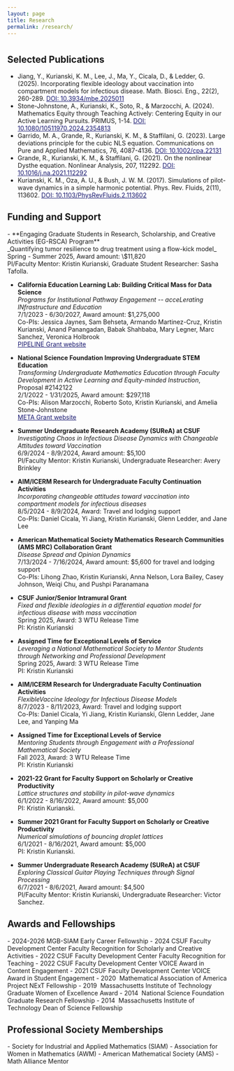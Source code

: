 ```yaml
---
layout: page
title: Research
permalink: /research/
---
```

<h1 aria-label="Research"></h1>
<h2>Selected Publications</h2>
<ul>
  <li>
    Jiang, Y., Kurianski, K. M., Lee, J., Ma, Y., Cicala, D., & Ledder, G. (2025). Incorporating flexible ideology about vaccination into compartment models for infectious disease. <emph>Math. Biosci. Eng., 22</emph>(2), 260-289. <a href="https://www.aimspress.com/article/doi/10.3934/mbe.2025011" style="color:MidnightBlue">DOI: 10.3934/mbe.2025011</a>
  </li>
  <li>
    Stone-Johnstone, A., Kurianski, K., Soto, R., & Marzocchi, A. (2024). Mathematics Equity through Teaching Actively: Centering Equity in our Active Learning Pursuits. <emph>PRIMUS</emph>, 1-14. <a href="https://www.tandfonline.com/doi/full/10.1080/10511970.2024.2354813" style="color:MidnightBlue">DOI: 10.1080/10511970.2024.2354813</a>
  </li>
  <li>
    Garrido, M. A., Grande, R., Kurianski, K. M., & Staffilani, G. (2023). Large deviations principle for the cubic NLS equation. <emph>Communications on Pure and Applied Mathematics, 76</emph>, 4087-4136. <a href="https://onlinelibrary.wiley.com/doi/abs/10.1002/cpa.22131" style="color:MidnightBlue">DOI: 10.1002/cpa.22131</a>
  </li>
  <li>
    Grande, R., Kurianski, K. M., & Staffilani, G. (2021). On the nonlinear Dysthe equation. <emph>Nonlinear Analysis, 207</emph>, 112292. <a href="https://www.sciencedirect.com/science/article/pii/S0362546X21000341" style="color:MidnightBlue">DOI: 10.1016/j.na.2021.112292</a>
  </li>
  <li>
    Kurianski, K. M., Oza, A. U., & Bush, J. W. M. (2017). Simulations of pilot-wave dynamics in a simple harmonic potential. <emph>Phys. Rev. Fluids, 2</emph>(11), 113602. <a href="https://journals.aps.org/prfluids/abstract/10.1103/PhysRevFluids.2.113602" style="color:MidnightBlue">DOI: 10.1103/PhysRevFluids.2.113602</a>
  </li>
</ul>


<h2>Funding and Support</h2>
- **Engaging Graduate Students in Research, Scholarship, and Creative Activities (EG-RSCA) Program**<br />
_Quantifying tumor resilience to drug treatment using a flow-kick model_<br />
Spring - Summer 2025, Award amount: \$11,820<br/>
PI/Faculty Mentor: Kristin Kurianski, Graduate Student Researcher: Sasha Tafolla.

- **California Education Learning Lab: Building Critical Mass for Data Science**<br/>
_Programs for Institutional Pathway Engagement -- acceLerating INfrastructure and Education_<br/>
7/1/2023 - 6/30/2027, Award amount: \$1,275,000<br/>
Co-PIs: Jessica Jaynes, Sam Behseta, Armando Martinez-Cruz, Kristin Kurianski, Anand Panangadan, Babak Shahbaba, Mary Legner, Marc Sanchez, Veronica Holbrook<br/>
<a href="https://pipelinedatascience.org/" style="color:MidnightBlue">PIPELINE Grant website</a>

- **National Science Foundation Improving Undergraduate STEM Education**<br/>
_Transforming Undergraduate Mathematics Education through Faculty Development in Active Learning and Equity-minded Instruction_, Proposal \#2142122<br/>
2/1/2022 - 1/31/2025, Award amount: $297,118<br/>
Co-PIs: Alison Marzocchi, Roberto Soto, Kristin Kurianski, and Amelia Stone-Johnstone<br/>
<a href="https://sites.google.com/fullerton.edu/csufmeta/" style="color:MidnightBlue">META Grant website</a>

- **Summer Undergraduate Research Academy (SUReA) at CSUF**<br/>
_Investigating Chaos in Infectious Disease Dynamics with Changeable Attitudes toward Vaccination_<br/>
6/9/2024 - 8/9/2024, Award amount: \$5,100<br/>
PI/Faculty Mentor: Kristin Kurianski, Undergraduate Researcher: Avery Brinkley

- **AIM/ICERM Research for Undergraduate Faculty Continuation Activities**<br/>
_Incorporating changeable attitudes toward vaccination into compartment models for infectious diseases_<br/>
8/5/2024 - 8/9/2024, Award: Travel and lodging support<br/>
Co-PIs: Daniel Cicala, Yi Jiang, Kristin Kurianski, Glenn Ledder, and Jane Lee

- **American Mathematical Society Mathematics Research Communities (AMS MRC) Collaboration Grant**<br/>
_Disease Spread and Opinion Dynamics_<br/>
7/13/2024 - 7/16/2024, Award amount: \$5,600 for travel and lodging support<br/>
Co-PIs: Lihong Zhao, Kristin Kurianski, Anna Nelson, Lora Bailey, Casey Johnson, Weiqi Chu, and Pushpi Paranamana

- **CSUF Junior/Senior Intramural Grant**<br/>
_Fixed and flexible ideologies in a differential equation model for infectious disease with mass vaccination_<br/>
Spring 2025, Award: 3 WTU Release Time<br/>
PI: Kristin Kurianski

- **Assigned Time for Exceptional Levels of Service**<br/>
_Leveraging a National Mathematical Society to Mentor Students through Networking and Professional Development_<br/>
Spring 2025, Award: 3 WTU Release Time<br/>
PI: Kristin Kurianski

- **AIM/ICERM Research for Undergraduate Faculty Continuation Activities**<br/>
_FlexibleVaccine Ideology for Infectious Disease Models_<br/>
8/7/2023 - 8/11/2023, Award: Travel and lodging support<br/>
Co-PIs: Daniel Cicala, Yi Jiang, Kristin Kurianski, Glenn Ledder, Jane Lee, and Yanping Ma

- **Assigned Time for Exceptional Levels of Service**<br/>
_Mentoring Students through Engagement with a Professional Mathematical Society_<br/>
Fall 2023, Award: 3 WTU Release Time<br/>
PI: Kristin Kurianski

- **2021-22 Grant for Faculty Support on Scholarly or Creative Productivity**<br/>
_Lattice structures and stability in pilot-wave dynamics_<br/>
6/1/2022 - 8/16/2022, Award amount: \$5,000<br/>
PI: Kristin Kurianski.

- **Summer 2021 Grant for Faculty Support on Scholarly or Creative Productivity**<br/>
_Numerical simulations of bouncing droplet lattices_<br/>
6/1/2021 - 8/16/2021, Award amount: \$5,000<br/>
PI: Kristin Kurianski.

- **Summer Undergraduate Research Academy (SUReA) at CSUF**<br/>
_Exploring Classical Guitar Playing Techniques through Signal Processing_<br/>
6/7/2021 - 8/6/2021, Award amount: \$4,500<br/>
PI/Faculty Mentor: Kristin Kurianski, Undergraduate Researcher: Victor Sanchez.


<h2>Awards and Fellowships</h2>
- 2024-2026 MGB-SIAM Early Career Fellowship
- 2024 CSUF Faculty Development Center Faculty Recognition for Scholarly and Creative Activities
- 2022 CSUF Faculty Development Center Faculty Recognition for Teaching
- 2022 CSUF Faculty Development Center VOICE Award in Content Engagement
- 2021 CSUF Faculty Development Center VOICE Award in Student Engagement
- 2020  Mathematical Association of America Project NExT Fellowship
- 2019  Massachusetts Institute of Technology Graduate Women of Excellence Award
- 2014  National Science Foundation Graduate Research Fellowship
- 2014  Massachusetts Institute of Technology Dean of Science Fellowship


<h2>Professional Society Memberships</h2>
- Society for Industrial and Applied Mathematics (SIAM)
- Association for Women in Mathematics (AWM)
- American Mathematical Society (AMS)
- Math Alliance Mentor
